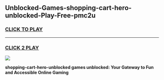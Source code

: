 
## Unblocked-Games-shopping-cart-hero-unblocked-Play-Free-pmc2u
<h3>
<a href="https://premium76.site?title=shopping-cart-hero-unblocked&ref=23A">CLICK TO PLAY</a></h3>
<hr>

<h3>
<a href="https://premium76.site?title=shopping-cart-hero-unblocked&ref=23A">CLICK 2 PLAY</a>
  
</h3>

<a href="https://premium76.site?title=shopping-cart-hero-unblocked&ref=23A"><img src="https://clearcache.store/games.png"></a>


**shopping-cart-hero-unblocked games unblocked: Your Gateway to Fun and Accessible Online Gaming**
